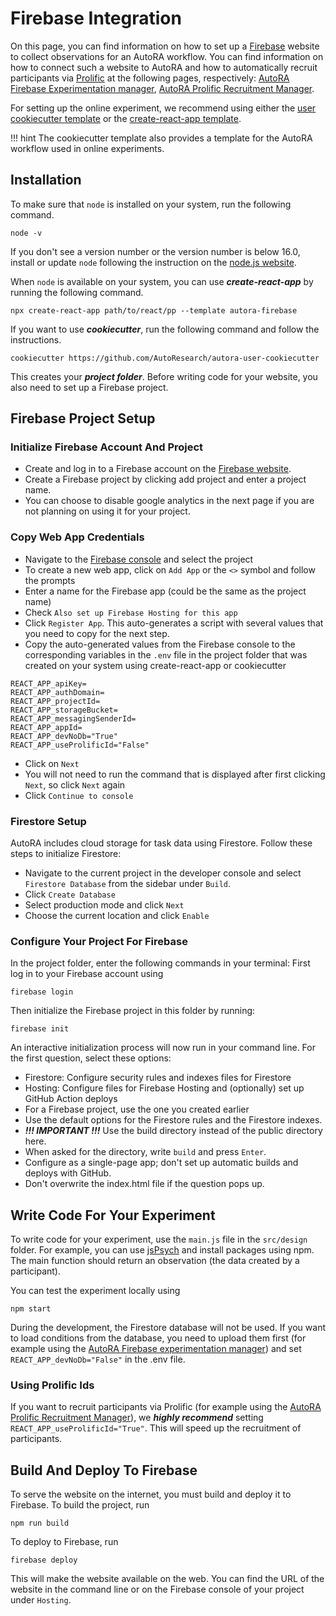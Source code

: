 # Firebase Integration

On this page, you can find information on how to set up a [Firebase](https://firebase.google.com/) website to collect observations for an AutoRA workflow. You can find information on how to connect such a website to AutoRA and how to automatically recruit participants via [Prolific](https://www.prolific.co/) at the following pages, respectively: [AutoRA Firebase Experimentation manager](user-guide/experiment-runners/experimentation-managers/firebase/), [AutoRA Prolific Recruitment Manager](user-guide/experiment-runners/recruitment-managers/prolific/).

For setting up the online experiment, we recommend using either the [user cookiecutter template](https://github.com/AutoResearch/autora-user-cookiecutter) or the [create-react-app template](https://github.com/AutoResearch/cra-template-autora-firebase).

!!! hint
    The cookiecutter template also provides a template for the AutoRA workflow used in online experiments.

## Installation

To make sure that `node` is installed on your system, run the following command. 
```shell
node -v
```
If you don't see a version number or the version number is below 16.0, install or update `node` following the instruction on the [node.js website](https://nodejs.org/en/).

When `node` is available on your system, you can use ***create-react-app*** by running the following command.
```shell
npx create-react-app path/to/react/pp --template autora-firebase
```
If you want to use ***cookiecutter***, run the following command and follow the instructions.
```shell
cookiecutter https://github.com/AutoResearch/autora-user-cookiecutter
```
This creates your ***project folder***. Before writing code for your website, you also need to set up a Firebase project.
 
## Firebase Project Setup

### Initialize Firebase Account And Project

- Create and log in to a Firebase account on the [Firebase website](https://firebase.google.com/).
- Create a Firebase project by clicking add project and enter a project name.
- You can choose to disable google analytics in the next page if you are not planning on using it for your project.

### Copy Web App Credentials

- Navigate to the [Firebase console](https://console.firebase.google.com/) and select the project
- To create a new web app, click on `Add App` or the `<>` symbol and follow the prompts
- Enter a name for the Firebase app (could be the same as the project name)
- Check `Also set up Firebase Hosting for this app`
- Click `Register App`. This auto-generates a script with several values that you need to copy for the next step.
- Copy the auto-generated values from the Firebase console to the corresponding variables in the `.env` file in the project folder that was created on your system using create-react-app or cookiecutter
```dotenv
REACT_APP_apiKey=
REACT_APP_authDomain=
REACT_APP_projectId=
REACT_APP_storageBucket=
REACT_APP_messagingSenderId=
REACT_APP_appId=
REACT_APP_devNoDb="True"
REACT_APP_useProlificId="False"
```
- Click on `Next`
- You will not need to run the command that is displayed after first clicking `Next`, so click `Next` again
- Click `Continue to console`

### Firestore Setup
AutoRA includes cloud storage for task data using Firestore. Follow these steps to initialize Firestore:

- Navigate to the current project in the developer console and select `Firestore Database` from the sidebar under `Build`.
- Click `Create Database`
- Select production mode and click `Next`
- Choose the current location and click `Enable`

### Configure Your Project For Firebase
In the project folder, enter the following commands in your terminal:
First log in to your Firebase account using
```shell
firebase login
```
Then initialize the Firebase project in this folder by running:
```shell
firebase init
```
An interactive initialization process will now run in your command line. For the first question, select these options:

- Firestore: Configure security rules and indexes files for Firestore
- Hosting: Configure files for Firebase Hosting and (optionally) set up GitHub Action deploys
- For a Firebase project, use the one you created earlier
- Use the default options for the Firestore rules and the Firestore indexes.
- ***!!! IMPORTANT !!!*** Use the build directory instead of the public directory here.
- When asked for the directory, write `build` and press `Enter`.
- Configure as a single-page app; don't set up automatic builds and deploys with GitHub. 
- Don't overwrite the index.html file if the question pops up.

## Write Code For Your Experiment
To write code for your experiment, use the `main.js` file in the `src/design` folder. For example, you can use [jsPsych](https://www.jspsych.org/7.3/) and install packages using npm. The main function should return an observation (the data created by a participant).

You can test the experiment locally using
```shell
npm start
```
During the development, the Firestore database will not be used. If you want to load conditions from the database, you need to upload them first (for example using the [AutoRA Firebase experimentation manager](user-guide/experiment-runners/experimentation-managers/firebase/)) and set `REACT_APP_devNoDb="False"` in the .env file.

### Using Prolific Ids
If you want to recruit participants via Prolific (for example using the [AutoRA Prolific Recruitment Manager](user-guide/experiment-runners/recruitment-managers/prolific/)), we ***highly recommend*** setting `REACT_APP_useProlificId="True"`. This will speed up the recruitment of participants.

## Build And Deploy To Firebase 
To serve the website on the internet, you must build and deploy it to Firebase.
To build the project, run
```shell
npm run build
```
To deploy to Firebase, run
```shell
firebase deploy
```
This will make the website available on the web. You can find the URL of the website in the command line or on the Firebase console of your project under `Hosting`.


